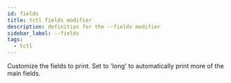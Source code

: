 ```yaml
---
id: fields
title: tctl fields modifier
description: definition for the --fields modifier
sidebar_label: --fields
tags:
  - tctl
---
```


Customize the fields to print.
Set to 'long' to automatically print more of the main fields.
